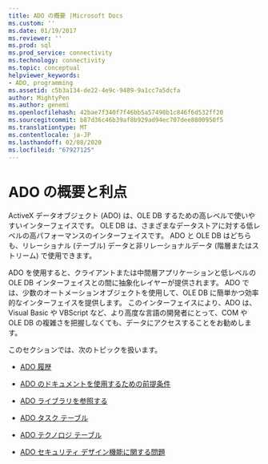 ```yaml
---
title: ADO の概要 |Microsoft Docs
ms.custom: ''
ms.date: 01/19/2017
ms.reviewer: ''
ms.prod: sql
ms.prod_service: connectivity
ms.technology: connectivity
ms.topic: conceptual
helpviewer_keywords:
- ADO, programming
ms.assetid: c5b3a134-de22-4e9c-9489-9a1cc7a5dcfa
author: MightyPen
ms.author: genemi
ms.openlocfilehash: 42bae7f340f7f46bb5a57498b1c846f6d532ff20
ms.sourcegitcommit: b87d36c46b39af8b929ad94ec707dee8800950f5
ms.translationtype: MT
ms.contentlocale: ja-JP
ms.lasthandoff: 02/08/2020
ms.locfileid: "67927125"
---
```

# <a name="ado-overview-and-benefits"></a>ADO の概要と利点
ActiveX データオブジェクト (ADO) は、OLE DB するための高レベルで使いやすいインターフェイスです。 OLE DB は、さまざまなデータストアに対する低レベルの高パフォーマンスのインターフェイスです。 ADO と OLE DB はどちらも、リレーショナル (テーブル) データと非リレーショナルデータ (階層またはストリーム) で使用できます。

 ADO を使用すると、クライアントまたは中間層アプリケーションと低レベルの OLE DB インターフェイスとの間に抽象化レイヤーが提供されます。 ADO では、少数のオートメーションオブジェクトを使用して、OLE DB に簡単かつ効率的なインターフェイスを提供します。 このインターフェイスにより、ADO は、Visual Basic や VBScript など、より高度な言語の開発者にとって、COM や OLE DB の複雑さを把握しなくても、データにアクセスすることをお勧めします。

 このセクションでは、次のトピックを扱います。

-   [ADO 履歴](../../ado/guide/ado-history.md)

-   [ADO のドキュメントを使用するための前提条件](../../ado/guide/prerequisites-for-using-the-ado-documentation.md)

-   [ADO ライブラリを参照する](../../ado/guide/referencing-the-ado-libraries.md)

-   [ADO タスク テーブル](../../ado/guide/ado-task-table.md)

-   [ADO テクノロジ テーブル](../../ado/guide/ado-technology-table.md)

-   [ADO セキュリティ デザイン機能に関する問題](../../ado/guide/ado-security-design-issues.md)
